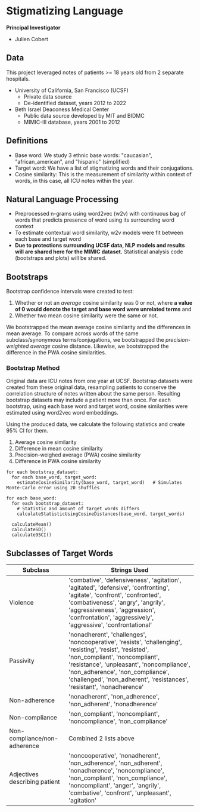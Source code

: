 # Stigmatizing Language
**Principal Investigator**
- Julien Cobert

## Data
This project leveraged notes of patients >= 18 years old from 2 separate hospitals.
- University of California, San Francisco (UCSF)
  - Private data source
  - De-identified dataset, years 2012 to 2022
- Beth Israel Deaconess Medical Center
  - Public data source developed by MIT and BIDMC
  - MIMIC-III database, years 2001 to 2012

## Definitions
- Base word: We study 3 ethnic base words: "caucasian", "african_american", and "hispanic" (simplified)
- Target word: We have a list of stigmatizing words and their conjugations.
- Cosine similarity: This is the measurement of similarity within context of words, in this case, all ICU notes within the year.

## Natural Language Processing
- Preprocessed n-grams using word2vec (w2v) with continuous bag of words that predicts presence of word using its surrounding word context
- To estimate contextual word similarity, w2v models were fit between each base and target word
- **Due to protections surrounding UCSF data, NLP models and results will are shared here for the MIMIC dataset.** Statistical analysis code (bootstraps and plots) will be shared.

## Bootstraps
Bootstrap confidence intervals were created to test:

1. Whether or not an *average* cosine similarity was 0 or not, where **a value of 0 would denote the target and base word were unrelated terms** and
2. Whether two mean cosine similarity were the same or not.

We bootstrapped the mean average cosine similarity and the differences in mean average. To compare across words of the same subclass/synonymous terms/conjugations, we bootstrapped the *precision-weighted average* cosine distance. Likewise, we bootstrapped the difference in the PWA cosine similarities.

### Bootstrap Method
Original data are ICU notes from one year at UCSF. Bootstrap datasets were created from these original data, resampling patients to conserve the correlation structure of notes written about the same person. Resulting bootstrap datasets may include a patient more than once. For each bootstrap, using each base word and target word, cosine similarities were estimated using word2vec word embeddings.

Using the produced data, we calculate the following statistics and create 95% CI for them.

1. Average cosine similarity
2. Difference in mean cosine similarity
3. Precision-weighed average (PWA) cosine similarity
4. Difference in PWA cosine similarity

```
for each bootstrap_dataset:
  for each base_word, target_word:
    estimateCosineSimilarity(base_word, target_word)   # Simulates Monte-Carlo error using 20 shuffles

for each base_word:
  for each bootstrap_dataset:
    # Statistic and amount of target words differs
    calculateStatisticUsingCosineDistances(base_word, target_words)
     
  calculateMean()
  calculateSD()
  calculate95CI()
```

## Subclasses of Target Words
| Subclass                      | Strings Used     |
|-------------------------------|----------------|
| Violence                      | 'combative', 'defensiveness', 'agitation', 'agitated', 'defensive', 'confronting', 'agitate', 'confront', 'confronted', 'combativeness', 'angry', 'angrily', 'aggressiveness', 'aggression', 'confrontation', 'aggressively', 'aggressive', 'confrontational' |
| Passivity                     | 'nonadherent', 'challenges', 'noncooperative', 'resists', 'challenging', 'resisting', 'resist', 'resisted', 'non_compliant', 'noncompliant', 'resistance', 'unpleasant', 'noncompliance', 'non_adherence', 'non_compliance', 'challenged', 'non_adherent', 'resistances', 'resistant', 'nonadherence' |
| Non-adherence                 | 'nonadherent', 'non_adherence', 'non_adherent', 'nonadherence' |
| Non-compliance                | 'non_compliant', 'noncompliant', 'noncompliance', 'non_compliance' |
| Non-compliance/non-adherence  | Combined 2 lists above |
| Adjectives describing patient | 'noncooperative', 'nonadherent', 'non_adherence', 'non_adherent', 'nonadherence', 'noncompliance', 'non_compliant', 'non_compliance', 'noncompliant', 'anger', 'angrily', 'combative', 'confront', 'unpleasant', 'agitation' |
